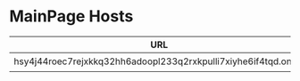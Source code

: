# MainPage Hosts

| URL                                                          | Version | Status             |
| ------------------------------------------------------------ | ------- | ------------------ |
| hsy4j44roec7rejxkkq32hh6adoopl233q2rxkpulli7xiyhe6if4tqd.onion | pre:v1  | :heavy_check_mark: |

